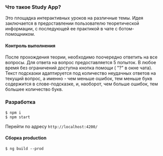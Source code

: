 ### Что такое Study App?
Это площадка интерактивных уроков на различные темы. Идея заключается в предоставлении пользователю
теоретической информации, с последующей ее практикой в чате с ботом-помощником.

#### Контроль выполнения

После прохождения теории, необходимо поочередно ответить на все вопросы. Для ответа на вопрос предоставляется 5
попыток. В любое время без ограничений доступна кнопка помощи ( "?" в окне чата). Текст подсказки адаптируется
под количество неудачных ответов на текущий вопрос, а именно - чем меньше ошибок, тем меньше букв содержится в
слове-подсказке, и, наоборот, чем больше ошибок, тем большее количество букв.

### Разработка

```shell script
$ npm i
$ npm start
```

Перейти по адресу `http://localhost:4200/`

#### Сборка production

```shell script
$ ng build --prod
```
